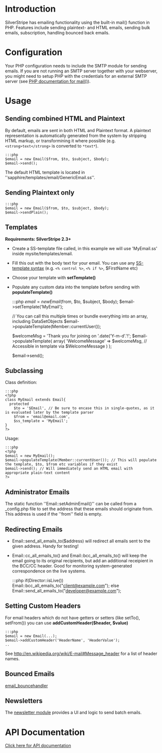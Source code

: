 # Introduction

SilverStripe has emailing functionality using the built-in mail() function in PHP.
Features include sending plaintext- and HTML emails, sending bulk emails, subscription, handling bounced back emails.

# Configuration

Your PHP configuration needs to include the SMTP module for sending emails.
If you are not running an SMTP server together with your webserver, you might need to setup PHP with the credentials for
an external SMTP server (see [PHP documentation for mail()](http://php.net/mail)).

# Usage

## Sending combined HTML and Plaintext

By default, emails are sent in both HTML and Plaintext format.
A plaintext representation is automatically generated from the system
by stripping HTML markup, or transformining it where possible
(e.g. `<strong>text</strong>` is converted to `*text*`).

	:::php
	$email = new Email($from, $to, $subject, $body);
	$email->send();


The default HTML template is located in ''sapphire/templates/email/GenericEmail.ss''.

## Sending Plaintext only

	:::php
	$email = new Email($from, $to, $subject, $body);
	$email->sendPlain();

## Templates

**Requirements: SilverStripe 2.3+**

*  Create a SS-template file called, in this example we will use 'MyEmail.ss' inside mysite/templates/email.
*  Fill this out with the body text for your email. You can use any [SS-template syntax](/topics/templates) (e.g. `<% control %>`,
`<% if %>`, $FirstName etc)
*  Choose your template with **setTemplate()**
*  Populate any custom data into the template before sending with **populateTemplate()**

	:::php
	$email = new Email($from, $to, $subject, $body);
	$email->setTemplate('MyEmail');
	
	// You can call this multiple times or bundle everything into an array, including DataSetObjects
	$email->populateTemplate(Member::currentUser());
	
	$welcomeMsg = 'Thank you for joining on '.date('Y-m-d'.'!';
	$email->populateTemplate(
				array(
					'WelcomeMessage' => $welcomeMsg, // Accessible in template via $WelcomeMessage
				)
			);
	
	$email->send();



## Subclassing

Class definition:

	:::php
	<?php
	class MyEmail extends Email{
	  protected
	    $to = '$Email', // Be sure to encase this in single-quotes, as it is evaluated later by the template parser
	    $from = 'email@email.com',
	    $ss_template = 'MyEmail';
	}
	?>


Usage:

	:::php
	<?php
	$email = new MyEmail();
	$email->populateTemplate(Member::currentUser()); // This will populate the template, $to, $from etc variables if they exist
	$email->send(); // Will immediately send an HTML email with appropriate plain-text content
	?>


## Administrator Emails

The static function ''Email::setAdminEmail()'' can be called from a _config.php file to set the address that these
emails should originate from. This address is used if the ''from'' field is empty.

## Redirecting Emails

*  Email::send_all_emails_to($address) will redirect all emails sent to the given address.  Handy for testing!
*  Email::cc_all_emails_to() and Email::bcc_all_emails_to() will keep the email going to its original recipients, but
add an additional receipient in the BCC/CC header.  Good for monitoring system-generated correspondence on the live
systems.

	:::php
	if(Director::isLive()) Email::bcc_all_emails_to("client@example.com");
	else Email::send_all_emails_to("developer@example.com"); 


## Setting Custom Headers

For email headers which do not have getters or setters (like setTo(), setFrom()) you can use **addCustomHeader($header,
$value)**

	:::php
	$email = new Email(...);
	$email->addCustomHeader('HeaderName', 'HeaderValue');
	..


See http://en.wikipedia.org/wiki/E-mail#Message_header for a list of header names.

## Bounced Emails

[email_bouncehandler](email_bouncehandler)

## Newsletters

The [newsletter module](http://silverstripe.org/newsletter-module) provides a UI and logic to send batch emails.

# API Documentation

[ Click here for API documentation](http://api.silverstripe.org/trunk/sapphire/Email.html)
